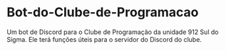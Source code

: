 # Bot-do-Clube-de-Programacao
Um bot de Discord para o Clube de Programação da unidade 912 Sul do Sigma. Ele terá funções úteis para o servidor do Discord do clube.
